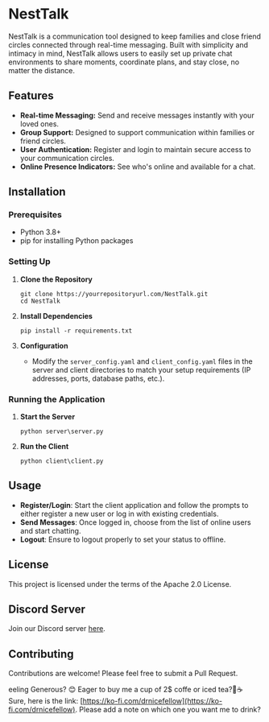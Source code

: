 # NestTalk

NestTalk is a communication tool designed to keep families and close friend circles connected through real-time messaging. Built with simplicity and intimacy in mind, NestTalk allows users to easily set up private chat environments to share moments, coordinate plans, and stay close, no matter the distance.

## Features

- **Real-time Messaging:** Send and receive messages instantly with your loved ones.
- **Group Support:** Designed to support communication within families or friend circles.
- **User Authentication:** Register and login to maintain secure access to your communication circles.
- **Online Presence Indicators:** See who's online and available for a chat.

## Installation

### Prerequisites

- Python 3.8+
- pip for installing Python packages

### Setting Up

1. **Clone the Repository**
   ```
   git clone https://yourrepositoryurl.com/NestTalk.git
   cd NestTalk
   ```

2. **Install Dependencies**
   ```
   pip install -r requirements.txt
   ```

3. **Configuration**
   - Modify the `server_config.yaml` and `client_config.yaml` files in the server and client directories to match your setup requirements (IP addresses, ports, database paths, etc.).

### Running the Application

1. **Start the Server**
   ```
   python server\server.py
   ```

2. **Run the Client**
   ```
   python client\client.py
   ```

## Usage

- **Register/Login**: Start the client application and follow the prompts to either register a new user or log in with existing credentials.
-  **Send Messages**: Once logged in, choose from the list of online users and start chatting.
- **Logout**: Ensure to logout properly to set your status to offline.

## License

This project is licensed under the terms of the Apache 2.0 License.

## Discord Server

Join our Discord server [here](https://discord.gg/xhcBDEM3).

## Contributing

Contributions are welcome! Please feel free to submit a Pull Request.

eeling Generous? 😊
Eager to buy me a cup of 2$ coffe or iced tea?🍵☕ Sure, here is the link: [https://ko-fi.com/drnicefellow](https://ko-fi.com/drnicefellow). Please add a note on which one you want me to drink?